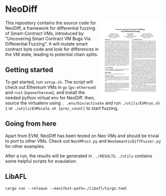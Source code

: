 # NeoDiff

<a href="roots21-2.pdf"> <img title="NeoDiff paper" src="roots21-2.png" alt="NeoDiff paper" align="right" width="200"></a>

This repository contains the source code for NeoDiff, a framework for differential fuzzing of Smart-Contract VMs, introduced by "Uncovering Smart Contract VM Bugs Via Differential Fuzzing".
It will mutate smart contract byte code and look for differences in the VM state, leading to potential chain splits.

## Getting started

To get started, run `setup.sh`.
The script will check out Ethereum VMs in `go` (`go-ethereum`) and `rust` (`openethereum`), and install the needed python virtual env for NeoDiff.
then, source the virtualenv using `. .env/bin/activate` and run `./utils/EVMrun.sh 1` or `./utils/EVMscale.sh [proc_count]` to start fuzzing.

## Going from here
Apart from EVM, NeoDiff has been tested on Neo VMs and should be trivial to port to other VMs.
Check out `NeoVMFuzz.py` and `NeoSemanticDiffFuzzer.py` for other examples.

After a run, the results will be generated in `../RESULTS`.
`./utils` contains some helpful scripts for evaulation.

## LibAFL

```
cargo run --release --manifest-path=./libafl/Cargo.toml
```
